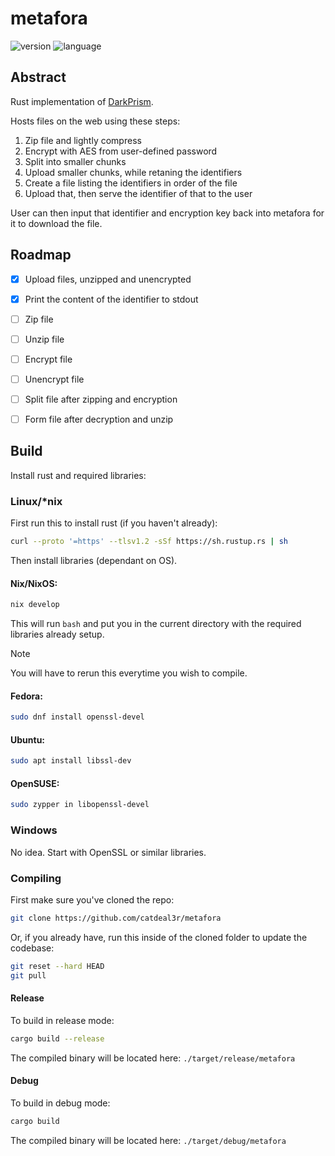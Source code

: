 # metafora

![version](https://img.shields.io/badge/dynamic/toml?url=https%3A%2F%2Fraw.githubusercontent.com%2Fcatdeal3r%2Fmetafora%2Frefs%2Fheads%2Fmain%2FCargo.toml&query=%24.package.version&label=version&style=flat-square)
![language](https://img.shields.io/badge/language-rust-red?style=flat-square)

## Abstract

Rust implementation of [DarkPrism](https://github.com/catdeal3r/darkprism).

Hosts files on the web using these steps:
1. Zip file and lightly compress
2. Encrypt with AES from user-defined password
3. Split into smaller chunks
4. Upload smaller chunks, while retaning the identifiers
5. Create a file listing the identifiers in order of the file
6. Upload that, then serve the identifier of that to the user

User can then input that identifier and encryption key back into metafora for it to download the file.

## Roadmap

- [x] Upload files, unzipped and unencrypted
- [x] Print the content of the identifier to stdout
- [ ] Zip file
- [ ] Unzip file
- [ ] Encrypt file
- [ ] Unencrypt file
- [ ] Split file after zipping and encryption
- [ ] Form file after decryption and unzip


## Build

Install rust and required libraries:

### Linux/*nix

First run this to install rust (if you haven't already):

```bash
curl --proto '=https' --tlsv1.2 -sSf https://sh.rustup.rs | sh
```

Then install libraries (dependant on OS).

#### Nix/NixOS:

```bash
nix develop
```

This will run `bash` and put you in the current directory with the required libraries already setup.

> [!Note]
> You will have to rerun this everytime you wish to compile.

#### Fedora:

```bash
sudo dnf install openssl-devel
```

#### Ubuntu:

```bash
sudo apt install libssl-dev
```

#### OpenSUSE:

```bash
sudo zypper in libopenssl-devel
```

### Windows
No idea. Start with OpenSSL or similar libraries.

### Compiling

First make sure you've cloned the repo:

```bash
git clone https://github.com/catdeal3r/metafora
```

Or, if you already have, run this inside of the cloned folder to update the codebase:

```bash
git reset --hard HEAD
git pull
```

#### Release

To build in release mode:
```bash
cargo build --release
```
The compiled binary will be located here: `./target/release/metafora`

#### Debug

To build in debug mode:
```bash
cargo build
```

The compiled binary will be located here: `./target/debug/metafora`
